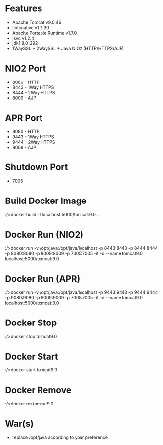 # Features
- Apache Tomcat v9.0.46
- libtcnative v1.2.30
- Apache Portable Runtime v1.7.0
- jsvc v1.2.4
- jdk1.8.0_292
- 1WaySSL + 2WaySSL + Java NIO2 (HTTP/HTTPS/AJP)

# NIO2 Port
- 8080 - HTTP
- 8443 - 1Way HTTPS
- 8444 - 2Way HTTPS
- 8009 - AJP

# APR Port
- 9080 - HTTP
- 9443 - 1Way HTTPS
- 9444 - 2Way HTTPS
- 9009 - AJP

# Shutdown Port
- 7005

# Build Docker Image
:/>docker build -t localhost:5000/tomcat:9.0 .

# Docker Run (NIO2)
:/>docker run -v /opt/java:/opt/java/localhost -p 8443:8443 -p 8444:8444 -p 8080:8080 -p 8009:8009 -p 7005:7005 -it -d --name tomcat9.0 localhost:5000/tomcat:9.0

# Docker Run (APR)
:/>docker run -v /opt/java:/opt/java/localhost -p 9443:9443 -p 9444:9444 -p 9080:9080 -p 9009:9009 -p 7005:7005 -it -d --name tomcat9.0 localhost:5000/tomcat:9.0

# Docker Stop
:/>docker stop tomcat9.0

# Docker Start
:/>docker start tomcat9.0

# Docker Remove
:/>docker rm tomcat9.0

# War(s)
- replace /opt/java according to your preference